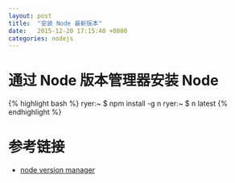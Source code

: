 ```yaml
---
layout: post
title:  "安装 Node 最新版本"
date:   2015-12-20 17:15:40 +0800
categories: nodejs
---
```


# 通过 Node 版本管理器安装 Node

{% highlight bash %}
ryer:~ $ npm install -g n
ryer:~ $ n latest
{% endhighlight %}

# 参考链接
- [node version manager](https://www.npmjs.com/package/n)
